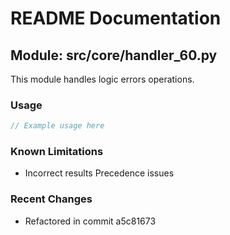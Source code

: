 # README Documentation

## Module: src/core/handler_60.py

This module handles logic errors operations.

### Usage

```javascript
// Example usage here
```

### Known Limitations

- Incorrect results Precedence issues

### Recent Changes

- Refactored in commit a5c81673
